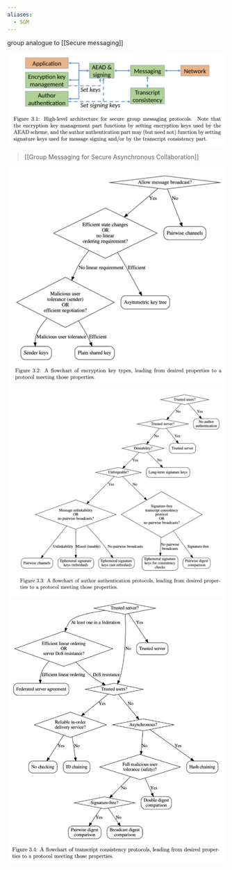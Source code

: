 ```yaml
---
aliases:
  - SGM
---
```

group analogue to [[Secure messaging]]


![](../public/d95239b88fb82804b8baeb8ac06d16b7.png)
> [[Group Messaging for Secure Asynchronous Collaboration]]

![](../public/bfa8d06fa2a6ff41292c9d65aa4c2f8c.png)![](../public/cdfb204d1e33757c7db74961f1becc0b.png)![](../public/c3fbfbcd70fd84ebc8904eb7342e108a.png)